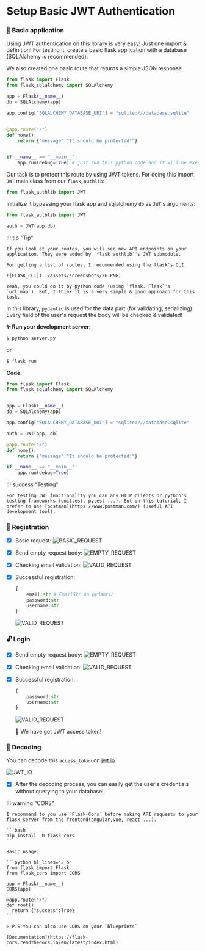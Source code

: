 # **Setup Basic JWT Authentication**

### **🧨 Basic application**

Using JWT authentication on this library is very easy! Just one import & definition! For testing it, create a basic flask application with a database (SQLAlchemy is recommended).

We also created one basic route that returns a simple JSON response.

```python hl_lines="7 10-12"
from flask import Flask
from flask_sqlalchemy import SQLAlchemy

app = Flask(__name__)
db = SQLAlchemy(app)

app.config["SQLALCHEMY_DATABASE_URI"] = "sqlite:///database.sqlite"


@app.route("/")
def home():
    return {"message":"It should be protected!"}


if __name__ == "__main__":
    app.run(debug=True) # just run this python code and it will be executed
```

Our task is to protect this route by using JWT tokens. For doing this import `JWT` main class from our `flask_authlib`:

```python
from flask_authlib import JWT
```

Initialize it bypassing your flask app and sqlalchemy `db` as `JWT`'s arguments:

```python
from flask_authlib import JWT

auth = JWT(app,db)
```

!!! tip "Tip"

    If you look at your routes, you will see new API endpoints on your application. They were added by `flask_authlib`'s JWT submodule.

    For getting a list of routes, I recommended using the flask's CLI.

    ![FLASK_CLI](../assets/screenshots/26.PNG)

    Yeah, you could do it by python code (using `flask. Flask`'s `url_map`). But, I think it is a very simple & good approach for this task.

In this library, `pydantic` is used for the data part (for validating, serializing). Every field of the user's request
the body will be checked & validated!

**✨ Run your development server:**

```bash
$ python server.py
```

or

```bash
$ flask run
```

**Code:**

```python
from flask import Flask
from flask_sqlalchemy import SQLAlchemy


app = Flask(__name__)
db = SQLAlchemy(app)

app.config["SQLALCHEMY_DATABASE_URI"] = "sqlite:///database.sqlite"

auth = JWT(app, db)

@app.route("/")
def home():
    return {"message":"It should be protected!"}

if __name__ == "__main__":
    app.run(debug=True)

```

!!! success "Testing"

    For testing JWT functionality you can any HTTP clients or python's testing frameworks (unittest, pytest ...). But on this tutorial, I prefer to use [postman](https://www.postman.com/) (useful API development tool).

### **🔐 Registration**

- [x] Basic request:
      ![BASIC_REQUEST](../assets/screenshots/27.PNG)

- [x] Send empty request body:
      ![EMPTY_REQUEST](../assets/screenshots/28.PNG)

- [x] Checking email validation:
      ![VALID_REQUEST](../assets/screenshots/29.PNG)

- [x] Successful registration:

  ```python
  {
      email:str # EmailStr on pydantic
      password:str
      username:str
  }
  ```

  ![VALID_REQUEST](../assets/screenshots/30.PNG)

### **🔓 Login**

- [x] Send empty request body:
      ![EMPTY_REQUEST](../assets/screenshots/31.PNG)

- [x] Checking email validation:
      ![VALID_REQUEST](../assets/screenshots/32.PNG)

- [x] Successful registration:

  ```python
  {
      password:str
      username:str
  }
  ```

  ![VALID_REQUEST](../assets/screenshots/33.PNG)

  🚀 We have got JWT access token!

### **🧮 Decoding**

You can decode this `access_token` on [jwt.io](http://jwt.io)

![JWT_IO](../assets/screenshots/34.PNG)

- [x] After the decoding process, you can easily get the user's credentials without querying to your database!

!!! warning "CORS"

    I recommend to you use `Flask-Cors` before making API requests to your flask server from the frontend(angular,vue, react ...).

    ```bash
    pip install -U flask-cors
    ```

    Basic usage:

    ```python hl_lines="2 5"
    from flask import Flask
    from flask_cors import CORS

    app = Flask(__name__)
    CORS(app)

    @app.route("/")
    def root():
      return {"success":True}
    ```

    > P.S You can also use CORS on your `blueprints`

    [Documentation](https://flask-cors.readthedocs.io/en/latest/index.html)
